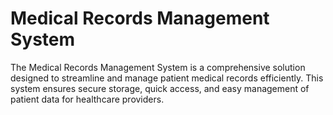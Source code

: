 # Medical Records Management System

The Medical Records Management System is a comprehensive solution designed to streamline and manage patient medical records efficiently. This system ensures secure storage, quick access, and easy management of patient data for healthcare providers.